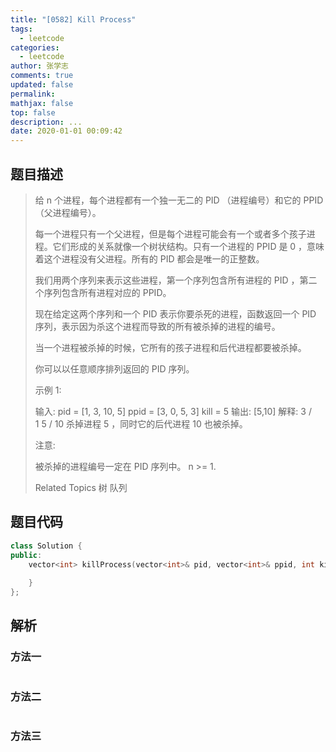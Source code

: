 ```yaml
---
title: "[0582] Kill Process"
tags:
  - leetcode
categories:
  - leetcode
author: 张学志
comments: true
updated: false
permalink:
mathjax: false
top: false
description: ...
date: 2020-01-01 00:09:42
---
```


## 题目描述

> 给 n 个进程，每个进程都有一个独一无二的 PID （进程编号）和它的 PPID （父进程编号）。 
> 
> 每一个进程只有一个父进程，但是每个进程可能会有一个或者多个孩子进程。它们形成的关系就像一个树状结构。只有一个进程的 PPID 是 0 ，意味着这个进程没有父进程。所有的 PID 都会是唯一的正整数。 
> 
> 我们用两个序列来表示这些进程，第一个序列包含所有进程的 PID ，第二个序列包含所有进程对应的 PPID。 
> 
> 现在给定这两个序列和一个 PID 表示你要杀死的进程，函数返回一个 PID 序列，表示因为杀这个进程而导致的所有被杀掉的进程的编号。 
> 
> 当一个进程被杀掉的时候，它所有的孩子进程和后代进程都要被杀掉。 
> 
> 你可以以任意顺序排列返回的 PID 序列。 
> 
> 示例 1: 
> 
> 输入: 
> pid =  [1, 3, 10, 5]
> ppid = [3, 0, 5, 3]
> kill = 5
> 输出: [5,10]
> 解释: 
> 3
> /   \
> 1     5
> /
> 10
> 杀掉进程 5 ，同时它的后代进程 10 也被杀掉。
> 
> 
> 
> 
> 注意: 
> 
> 
> 被杀掉的进程编号一定在 PID 序列中。 
> n >= 1. 
> 
> 
> 
> Related Topics 树 队列

## 题目代码

```cpp
class Solution {
public:
    vector<int> killProcess(vector<int>& pid, vector<int>& ppid, int kill) {
        
    }
};
```

## 解析

### 方法一

```cpp

```

### 方法二

```cpp

```

### 方法三

```cpp

```

